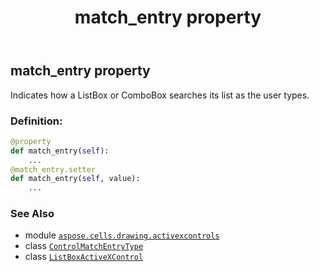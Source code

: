 ﻿---
title: match_entry property
second_title: Aspose.Cells for Python via .NET API References
description: 
type: docs
weight: 240
url: /aspose.cells.drawing.activexcontrols/listboxactivexcontrol/match_entry/
is_root: false
---

## match_entry property


Indicates how a ListBox or ComboBox searches its list as the user types.
### Definition:
```python
@property
def match_entry(self):
    ...
@match_entry.setter
def match_entry(self, value):
    ...
```

### See Also
* module [`aspose.cells.drawing.activexcontrols`](../../)
* class [`ControlMatchEntryType`](/cells/python-net/aspose.cells.drawing.activexcontrols/controlmatchentrytype)
* class [`ListBoxActiveXControl`](/cells/python-net/aspose.cells.drawing.activexcontrols/listboxactivexcontrol)
